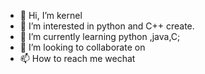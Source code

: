 - 👋 Hi, I’m kernel
- 👀 I’m interested in python and C++ create.
- 🌱 I’m currently learning python ,java,C;
- 💞️ I’m looking to collaborate on 
- 📫 How to reach me wechat

<!---
Bob0817912/Bob0817912 is a ✨ special ✨ repository because its `README.md` (this file) appears on your GitHub profile.
You can click the Preview link to take a look at your changes.
--->
